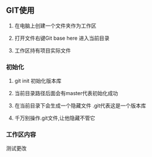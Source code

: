 
## GIT使用

1. 在电脑上创建一个文件夹作为工作区

2. 打开文件右键Git base here 进入当前目录

3. 工作区持有项目实际文件

### 初始化
1. git init 初始化版本库

2. 当前目录路径后面会有master代表初始化成功

3. 在当前目录下会生成一个隐藏文件 .git代表这是一个版本库

4. 千万别操作.git文件,让他隐藏不管它

### 工作区内容
测试更改
